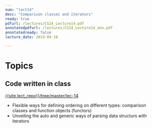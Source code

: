 ```yaml
---
num: "lect14"
desc: "Comparison classes and iterators"
ready: true
pdfurl: /lectures/CS24_Lecture14.pdf
annotatedpdfurl: /lectures/CS24_Lecture14_ann.pdf
annotatedready: false
lecture_date: 2019-09-10

---
```

# Topics

## Code written in class
[{{site.lect_repo}}/tree/master/lec-14]({{site.lect_repo}}/tree/master/lec-14)

* Flexible ways for defining ordering on different types: comparison classes and function objects (functors)
* Unveiling the auto and generic ways of parsing data structurs with iterators

